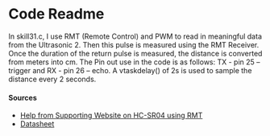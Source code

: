 # Code Readme

In skill31.c, I use RMT (Remote Control)  and PWM to read in meaningful data from the Ultrasonic 2. Then this pulse is measured using the RMT Receiver. Once the duration of the return pulse is measured, the distance is converted from meters into cm. The Pin out use in the code is as follows: TX - pin 25 – trigger and RX - pin 26 – echo. A vtaskdelay() of 2s is used to sample the distance every 2 seconds.

#### Sources
- [Help from Supporting Website on HC-SR04 using RMT](https://esp32.com/viewtopic.php?t=5787)
- [Datasheet](https://cdn.sparkfun.com/assets/b/3/0/b/a/DGCH-RED_datasheet.pdf)
